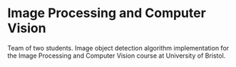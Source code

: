 # Image Processing and Computer Vision
 
Team of two students. Image object detection algorithm implementation for the Image Processing and Computer Vision course at University of Bristol.
